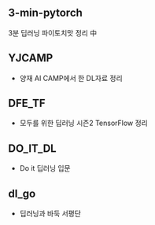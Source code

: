 
## 3-min-pytorch
3분 딥러닝 파이토치맛 정리 中

## YJCAMP
- 양재 AI CAMP에서 한 DL자료 정리 
  
## DFE_TF
- 모두를 위한 딥러닝 시즌2 TensorFlow 정리 
  
## DO_IT_DL
- Do it 딥러닝 입문 

## dl_go
- 딥러닝과 바둑 서평단
